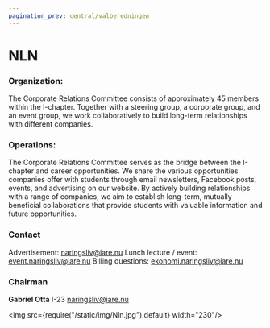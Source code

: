 ```yaml
---
pagination_prev: central/valberedningen
---
```

# NLN

### Organization:
The Corporate Relations Committee consists of approximately 45 members within the I-chapter. Together with a steering group, a corporate group, and an event group, we work collaboratively to build long-term relationships with different companies.

### Operations:
The Corporate Relations Committee serves as the bridge between the I-chapter and career opportunities. We share the various opportunities companies offer with students through email newsletters, Facebook posts, events, and advertising on our website. By actively building relationships with a range of companies, we aim to establish long-term, mutually beneficial collaborations that provide students with valuable information and future opportunities.

### Contact
Advertisement: naringsliv@iare.nu
Lunch lecture / event: event.naringsliv@iare.nu
Billing questions: ekonomi.naringsliv@iare.nu

### Chairman

__Gabriel Otta__
I-23
naringsliv@iare.nu

<img src={require("/static/img/Nln.jpg").default} width="230"/>

